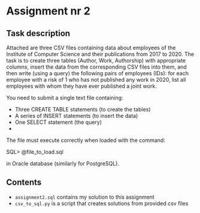 # Assignment nr 2

## Task description

Attached are three CSV files containing data about employees of the Institute of Computer Science and their publications from 2017 to 2020. The task is to create three tables (Author, Work, Authorship) with appropriate columns, insert the data from the corresponding CSV files into them, and then write (using a query) the following pairs of employees (IDs): for each employee with a risk of 1 who has not published any work in 2020, list all employees with whom they have ever published a joint work.

You need to submit a single text file containing:

- Three CREATE TABLE statements (to create the tables)
- A series of INSERT statements (to insert the data)
- One SELECT statement (the query)
- 
The file must execute correctly when loaded with the command:

SQL> @file_to_load.sql

in Oracle database (similarly for PostgreSQL).

## Contents
- `assignment2.sql` contains my solution to this assignment
- `csv_to_sql.py` is a script that creates solutions from provided csv files
